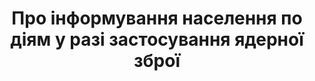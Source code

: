 ﻿---
title: Про інформування населення по діям у разі застосування ядерної зброї
---

<pdf src="info.pdf" />
